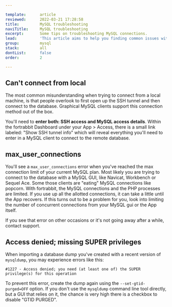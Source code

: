 ```yaml
---

template:      article
reviewed:      2022-03-21 17:28:58
title:         MySQL troubleshooting
naviTitle:     MySQL troubleshooting
excerpt:       Some tips on troubleshooting MySQL connections.
lead:          'This article aims to help you finding common issues with your MySQL database on fortrabbit.'
group:         mysql
stack:         all
dontList:      false
order:         2

---
```


## Can't connect from local

The most common misunderstanding when trying to connect from a local machine, is that people overlook to first open up the SSH tunnel and then connect to the database. Graphical MySQL clients support this connection method out of the box. 

You'll need to **enter both: SSH access and MySQL access details**. Within the fortrabbit Dashboard under your App > Access, there is a small link labeled: "Show SSH tunnel info" which will reveal everything you'll need to enter in a MySQL client to connect to the remote database.


## max_user_connections

You'll see a `max_user_connections` error when you've reached the max connection limit of your current MySQL plan. Most likely you are trying to connect to the database with a MySQL GUI, like Navicat, Workbench or Sequel Ace. Some those clients are "eating" MySQL connections like popcorn. With fortrabbit, the MySQL connections and the PHP processes are limited. If you use up all the allotted connections, it can take a little until the App recovers. If this turns out to be a problem for you, look into limiting the number of concurrent connections from your MySQL gui or the App itself.

If you see that error on other occasions or it's not going away after a while, contact support.

## Access denied; missing SUPER privileges

When importing a database dump you've created with a recent version of `mysqldump`, you may experience errors like this:

```
#1227 - Access denied; you need (at least one of) the SUPER privilege(s) for this operation
```

To prevent this error, create the dump again using the `--set-gtid-purged=OFF` option. If you don't use the `mysqldump` command line tool directly, but a GUI that relies on it, the chance is very high there is a checkbox to disable "GTID PURGED".
